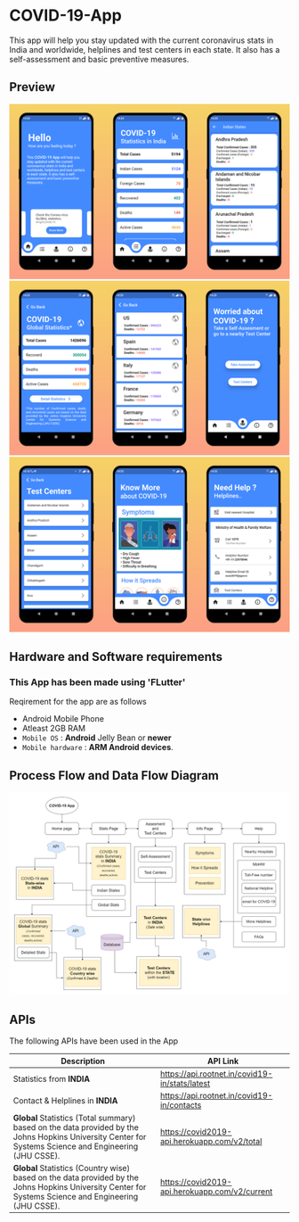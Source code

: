 # COVID-19-App

This app will help you stay updated with the current coronavirus stats in India and worldwide, helplines and test centers in each state. It also has a self-assessment and basic preventive measures.

## Preview

![MockUp1](https://github.com/Rajdeep-Ray/COVID-19-App/blob/master/myMockups/Mockup1.PNG)
![MockUp2](https://github.com/Rajdeep-Ray/COVID-19-App/blob/master/myMockups/Mockup2.PNG)
![MockUp3](https://github.com/Rajdeep-Ray/COVID-19-App/blob/master/myMockups/Mockup3.PNG)

## Hardware and Software requirements

### This App has been made using 'FLutter'

Reqirement for the app are as follows

* Android Mobile Phone
* Atleast 2GB RAM
* `Mobile OS` : **Android** Jelly Bean or **newer**
* `Mobile hardware` : **ARM Android devices**.

## Process Flow and Data Flow Diagram

![FlowDiagram](https://github.com/Rajdeep-Ray/COVID-19-App/blob/master/myMockups/flowdiagram.png)

## APIs

The following APIs have been used in the App

|Description|API Link|
|---|---|
|Statistics from **INDIA**|https://api.rootnet.in/covid19-in/stats/latest|
|Contact & Helplines in **INDIA**|https://api.rootnet.in/covid19-in/contacts|
|**Global** Statistics (Total summary) based on the data provided by the Johns Hopkins University Center for Systems Science and Engineering (JHU CSSE).|https://covid2019-api.herokuapp.com/v2/total|
|**Global** Statistics (Country wise) based on the data provided by the Johns Hopkins University Center for Systems Science and Engineering (JHU CSSE).|https://covid2019-api.herokuapp.com/v2/current|
